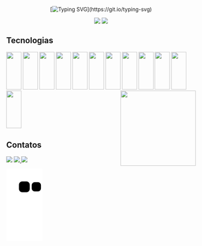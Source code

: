 <div align="center">

[![Typing SVG](https://readme-typing-svg.demolab.com?font=Fira+Code&duration=4000&pause=1000&color=dracula&background=DF4DFF00&center=true&vCenter=true&width=500&height=100&lines=Hello+programmer%2C+welcome+to+my+profile!)](https://git.io/typing-svg)

</div>

<div align="center">

 <img height="160em" src="https://github-readme-stats.vercel.app/api?username=DiSouzaDev&show_icons=true&theme=dracula&include_all_commits=true&count_private=true"/>
 <img height="160em" src="https://github-readme-stats.vercel.app/api/top-langs/?username=DiSouzaDevlayout=compact&langs_count=7&theme=dracula"/>

</div>

## Tecnologias

<div>
<img width="40em" height="100em" src="https://cdn.jsdelivr.net/gh/devicons/devicon/icons/html5/html5-original.svg" />
<img width="40em" height="100em" src="https://cdn.jsdelivr.net/gh/devicons/devicon/icons/css3/css3-original.svg" />
<img width="40em" height="100em" src="https://cdn.jsdelivr.net/gh/devicons/devicon/icons/javascript/javascript-original.svg" />
<img width="40em" height="100em" src="https://cdn.jsdelivr.net/gh/devicons/devicon/icons/mysql/mysql-original.svg" />
<img width="40em" height="100em" src="https://cdn.jsdelivr.net/gh/devicons/devicon/icons/java/java-original.svg" />
<img width="40em" height="100em" src="https://cdn.jsdelivr.net/gh/devicons/devicon/icons/csharp/csharp-original.svg" />
<img width="40em" height="100em" src="https://cdn.jsdelivr.net/gh/devicons/devicon/icons/php/php-original.svg" />
<img width="40em" height="100em" src="https://cdn.jsdelivr.net/gh/devicons/devicon/icons/react/react-original-wordmark.svg" />
<img width="40em" height="100em" src="https://cdn.jsdelivr.net/gh/devicons/devicon/icons/androidstudio/androidstudio-original.svg" />
<img width="40em" height="100em" src="https://cdn.jsdelivr.net/gh/devicons/devicon/icons/git/git-original-wordmark.svg" />
<img width="40em" height="100em" src="https://cdn.jsdelivr.net/gh/devicons/devicon/icons/github/github-original.svg" />
<img width="40em" height="100em" src="https://cdn.jsdelivr.net/gh/devicons/devicon/icons/intellij/intellij-original.svg" />

 
<img align="right" width="200em" height="200em" src="https://fiverr-res.cloudinary.com/images/t_main1,q_auto,f_auto,q_auto,f_auto/attachments/delivery/asset/7ec6640a07237e091f3fe6a946e41373-1647549880/philippegend%2010x%20animated/create-professional-pixel-art-illustrations-and-animations.gif" />
</div>

## 

## Contatos
<div>
<a href="https://github.com/DiSouzaDev" target="_blank"><img src="https://img.shields.io/badge/GitHub-100000?style=for-the-badge&logo=github&logoColor=white" target="_blank"/></a>
<a href="https://www.linkedin.com/in/diogodesouzabarbosa/" target="_blank"><img src="https://img.shields.io/badge/LinkedIn-0077B5?style=for-the-badge&logo=linkedin&logoColor=white" target="_blank"/>
<a href="mailto:diogosouzabarbosa09@gmail.com" target="_blank"><img src="https://img.shields.io/badge/-Gmail-%23333?style=for-the-badge&logo=gmail&logoColor=white" target="_blank"/>
</a>
</div>

![Snake animation](https://github.com/DiSouzaDev/DiSouzaDev/blob/output/github-contribution-grid-snake.svg)
